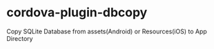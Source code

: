 cordova-plugin-dbcopy
=====================

Copy SQLite Database from assets(Android) or Resources(iOS) to App Directory
